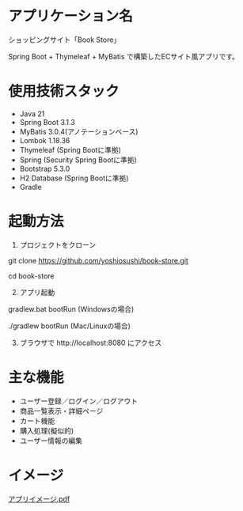 # アプリケーション名
ショッピングサイト「Book Store」

Spring Boot + Thymeleaf + MyBatis で構築したECサイト風アプリです。

# 使用技術スタック
- Java 21
- Spring Boot 3.1.3
- MyBatis 3.0.4(アノテーションベース)
- Lombok 1.18.36
- Thymeleaf (Spring Bootに準拠)
- Spring (Security Spring Bootに準拠)
- Bootstrap 5.3.0
- H2 Database (Spring Bootに準拠)
- Gradle

# 起動方法
1. プロジェクトをクローン

  git clone https://github.com/yoshiosushi/book-store.git

  cd book-store

2. アプリ起動

  gradlew.bat bootRun (Windowsの場合)

  ./gradlew bootRun (Mac/Linuxの場合)

3. ブラウザで http://localhost:8080 にアクセス

# 主な機能
- ユーザー登録／ログイン／ログアウト
- 商品一覧表示・詳細ページ
- カート機能
- 購入処理(擬似的)
- ユーザー情報の編集

# イメージ
[アプリイメージ.pdf](https://github.com/user-attachments/files/20864560/default.pdf)
